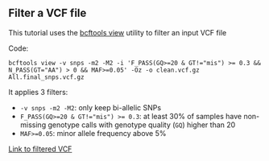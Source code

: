 ## Filter a VCF file

This tutorial uses the [bcftools view](http://samtools.github.io/bcftools/bcftools.html#view) utility to filter an input VCF file

Code:

    bcftools view -v snps -m2 -M2 -i 'F_PASS(GQ>=20 & GT!="mis") >= 0.3 && N_PASS(GT="AA") > 0 && MAF>=0.05' -Oz -o clean.vcf.gz All.final_snps.vcf.gz

It applies 3 filters:
* `-v snps -m2 -M2`: only keep bi-allelic SNPs
* `F_PASS(GQ>=20 & GT!="mis") >= 0.3`: at least 30% of samples have non-missing genotype calls with genotype quality (`GQ`) higher than 20
* `MAF>=0.05`: minor allele frequency above 5%

[Link to filtered VCF](https://www.dropbox.com/s/j31k8nuxae8dind/clean.vcf.gz?dl=0)
